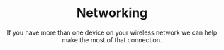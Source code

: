 ---sort_key: 18layout: "sku"id: networking-home-networktitle: "Networking"heading: "Networking"subtitle: "If you have more than one device on your wireless network we can help make the most of that connection."category: "On-Demand Support"category_description: "Technical support at on-demand rates."features: - feature: "Add a new device to an existing network" - feature: "Configure a homegroup or shared folder between 2 connected devices" - feature: "Troubleshoot connectivity between networked device to determine communication issues " - feature: "Review current network setup and make security recommendations" - feature: "Assist in updating and changing known network passwords"price: "99"unit: "home network"australia_only: "Yes"---